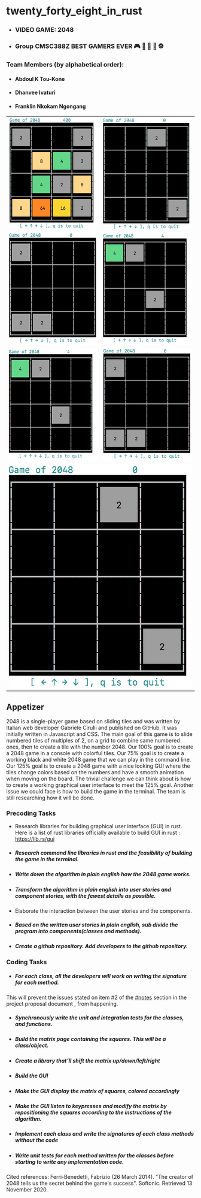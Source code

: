 # twenty_forty_eight_in_rust  
- ### VIDEO GAME: 2048
- ### Group CMSC388Z BEST GAMERS EVER 🎮 👾 🏀 🏈 ⚽

### Team Members (by alphabetical order):
- #### Abdoul K Tou-Kone
- #### Dhanvee Ivaturi
- #### Franklin Nkokam Ngongang


<table>
<tr>
  <td>
  <img src="https://github.com/ntuifranklin/twenty_forty_eight_in_rust/blob/0ed6847bc4a79174f86df35ce39a8c9d817f37d1/rust_2048/screenshots/action_4.png" width="300" height="300">
  </td>

  <td>
    <img src="https://github.com/ntuifranklin/twenty_forty_eight_in_rust/blob/9ec069dc82038c47c5c9f176c226034751facd0e/rust_2048/screenshots/action_1.png" width="300" height="300">
  </td>
</tr>
<tr>
  <td>
  <img src="https://github.com/ntuifranklin/twenty_forty_eight_in_rust/blob/0ed6847bc4a79174f86df35ce39a8c9d817f37d1/rust_2048/screenshots/action_2.png" width="300" height="300">
  </td>

  <td>
    <img src="https://github.com/ntuifranklin/twenty_forty_eight_in_rust/blob/0ed6847bc4a79174f86df35ce39a8c9d817f37d1/rust_2048/screenshots/action_3.png" width="300" height="300">
  </td>
</tr>
<tr>
  <td>
  <img src="https://github.com/ntuifranklin/twenty_forty_eight_in_rust/blob/0ed6847bc4a79174f86df35ce39a8c9d817f37d1/rust_2048/screenshots/action_5.png" width="300" height="300">
  </td>

  <td>
    <img src="https://github.com/ntuifranklin/twenty_forty_eight_in_rust/blob/0ed6847bc4a79174f86df35ce39a8c9d817f37d1/rust_2048/screenshots/action_6.png" width="300" height="300">
  </td>
</tr>

<tr>
  <td colspan="2">
  <img src="https://github.com/ntuifranklin/twenty_forty_eight_in_rust/blob/0ed6847bc4a79174f86df35ce39a8c9d817f37d1/rust_2048/screenshots/action_7.png" width="600" height="600">
  </td>
</tr>

</table>

<!--
<img src="https://github.com/ntuifranklin/twenty_forty_eight_in_rust/blob/9ec069dc82038c47c5c9f176c226034751facd0e/rust_2048/screenshots/action_2.png" width="300" height="300">
<img src="https://github.com/ntuifranklin/twenty_forty_eight_in_rust/blob/9ec069dc82038c47c5c9f176c226034751facd0e/rust_2048/screenshots/action_3.png" width="300" height="300">
<img src="https://github.com/ntuifranklin/twenty_forty_eight_in_rust/blob/9ec069dc82038c47c5c9f176c226034751facd0e/rust_2048/screenshots/action_5.png" width="300" height="300">
<img src="https://github.com/ntuifranklin/twenty_forty_eight_in_rust/blob/9ec069dc82038c47c5c9f176c226034751facd0e/rust_2048/screenshots/action_6.png" width="300" height="300">
<img src="https://github.com/ntuifranklin/twenty_forty_eight_in_rust/blob/9ec069dc82038c47c5c9f176c226034751facd0e/rust_2048/screenshots/action_7.png" width="300" height="300">
-->


## Appetizer
2048 is a single-player game based on sliding tiles and was written by Italian web developer Gabriele Cirulli and published on GitHub.
It was initially written in Javascript and CSS.
The main goal of this game is to slide numbered tiles of multiples of 2, on a grid to combine same numbered ones,
then to create a tile with the number 2048.
Our 100% goal is to create a 2048 game in a console with colorful tiles.
Our 75% goal is to create a working black and white 2048 game that we can play in the command line.
Our 125% goal  is to create a 2048 game with a nice looking GUI where the tiles change colors based on the numbers and have a smooth animation
when moving on the board.
The trivial challenge we can think about is how to create a working graphical user interface to meet the 125% goal.
Another issue we could face is how to build the game in the terminal. The team is still researching how it will be done.

### Precoding Tasks
- Research libraries for building graphical user interface (GUI) in rust. Here is a list of rust libraries officially available to build GUI in rust : https://lib.rs/gui
- ##### Research command line libraries in rust and the feasibility of building the game in the terminal.
- ##### Write down the algorithm in plain english how the 2048 game works.
- ##### Transform the algorithm in plain english into user stories and component stories, with the fewest details as possible.
- Elaborate the interaction between the user stories and the components.
- ##### Based on the written user stories in plain english, sub divide the program into components(classes and methods).
- ##### Create a github repository.  Add developers to the github repository.

### Coding Tasks
- ##### For each class, all the developers will work on writing the signature for each method.
This will prevent the issues stated on item #2 of the [#notes](https://github.com/cmsc388z/lectures/blob/main/lecture-8.md#project-introduction) section in the project proposal document , from happening.
- ##### Synchronously write the unit and integration tests for the classes, and functions.  
- ##### Build the matrix page containing the squares. This will be a class/object.
- ##### Create a library that’ll shift the matrix up/down/left/right
- ##### Build the GUI
- ##### Make the GUI display the matrix of squares, colored accordingly
- ##### Make the GUI listen to keypresses and modify the matrix by repositioning the squares according to the instructions of the algorithm.
- ##### Implement each class and write the signatures of each class methods without the code
- ##### Write unit tests for each method written for the classes before starting to write any implementation code.


Cited references:
Ferri-Benedetti, Fabrizio (26 March 2014). "The creator of 2048 tells us the secret behind the game's success". Softonic. Retrieved 13 November 2020.
